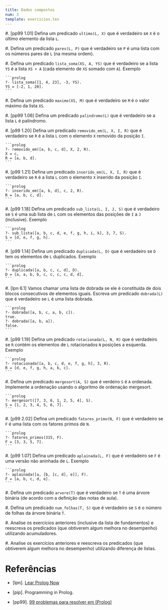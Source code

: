 ```yaml
---
title: Dados compostos
num: 3
template: exercicios.tex
---
```


#.  [pp99 1.01] Defina um predicado `ultimo(L, X)` que é verdadeiro se `X`
    é o último elemento da lista `L`.

#.  Defina um predicado `pares(L, P)` que é verdadeiro se `P` é uma lista com
    os números pares de `L` (na mesma ordem).

#.  Defina um predicado `lista_soma(XS, A, YS)` que é verdadeiro se a lista
    `YS` é a lista `XS + A` (cada elemento de `XS` somado com `A`). Exemplo

    ```prolog
    ?- lista_soma([1, 4, 23], -3, YS).
    YS = [-2, 1, 20].
    ```

#.  Defina um predicado `maximo(XS, M)` que é verdadeiro se `M` é o valor
    máximo da lista `XS`.

#.  [pp99 1.06] Defina um predicado `palindromo(L)` que é verdadeiro se a lista
    `L` é palíndromo.

#.  [p99 1.20] Defina um predicado `removido_em(L, X, I, R)` que é verdadeiro
    se `R` é a lista `L` com o elemento `X` removido da posição `I`.

    ```prolog
    ?- removido_em([a, b, c, d], X, 2, R).
    X = c,
    R = [a, b, d].
    ```

#.  [p99 1.21] Defina um predicado `inserido_em(L, X, I, R)` que é verdadeiro
    se `R` é a lista `L` com o elemento `X` inserido da posição `I`.

    ```prolog
    ?- inserido_em([a, b, d], c, 2, R).
    R = [a, b, c, d].
    ```

#.  [p99 1.18] Defina um predicado `sub_lista(L, I, J, S)` que é verdadeiro se
    `S` é uma sub lista de `L` com os elementos das posições de `I` a `J`
    (inclusive). Exemplo

    ```prolog
    ?- sub_lista([a, b, c, d, e, f, g, h, i, k], 3, 7, S).
    S = [d, e, f, g, h].
    ```

#.  [p99 1.14] Defina um predicado `duplicada(L, D)` que é verdadeiro se `D`
    tem os elementos de `L` duplicados. Exemplo

    ```prolog
    ?- duplicada([a, b, c, c, d], D).
    D = [a, a, b, b, c, c, c, c, d, d].
    ```

#.  [lpn 6.1] Vamos chamar uma lista de dobrada se ele é constituída de dois
    blocos consecutivos de elementos iguais. Escreva um predicado `dobrada(L)`
    que é verdadeiro se `L` é uma lista dobrada.

    ```prolog
    ?- dobrada([a, b, c, a, b, c]).
    true.
    ?- dobrada([a, b, a]).
    false.
    ```

#.  [p99 1.19] Defina um predicado `rotacionada(L, N, R)` que é verdadeiro se
    `R` contém os elementos de `L` rotacionados `N` posições a esquerda. Exemplo

    ```prolog
    ?- rotacionada([a, b, c, d, e, f, g, h], 3, R).
    R = [d, e, f, g, h, a, b, c].
    ```

#.  Defina um predicado `mergesort(A, S)` que é verdeiro `S` é `A` ordenada.
    Implemente a ordenação usando o algoritmo de ordenação mergesort.

    ```prolog
    ?- mergesort([7, 3, 6, 1, 2, 5, 4], S).
    S = [1, 2, 3, 4, 5, 6, 7].
    ```

#.  [p99 2.02] Defina um predicado `fatores_primo(N, F)` que é verdadeiro se `F`
    é uma lista com os fatores primos de `N`.

    ```prolog
    ?- fatores_primos(315, F).
    F = [3, 3, 5, 7].
    ```

#.  [p99 1.07] Defina um predicado `aplainada(L, F)` que é verdadeiro se `F`
    é uma versão não aninhada de `L`. Exemplo

    ```prolog
    ?- aplainada([a, [b, [c, d], e]], F).
    F = [a, b, c, d, e].
    ```

#.  Defina um predicado `arvore(T)` que é verdadeiro se `T` é uma árvore
    binária (de acordo com a definição das notas de aula).

#.  Defina um predicado `num_folhas(T, S)` que é verdadeiro se `S` é o número
    de folhas da árvore binária `T`.

#.  Analise os exercícios anteriores (inclusive da lista de fundamentos)
    e reescreva os predicados (que obtiverem algum melhora no desempenho)
    utilizando acumuladores.

#.  Analise os exercícios anteriores e reescreva os predicados (que obtiverem
    algum melhora no desempenho) utilizando diferença de listas.


# Referências

-   [lpn]. [Lear Prolog Now](http://www.learnprolognow.org/lpnpage.php?pagetype=html&pageid=lpn-html)

-   [pip]. Programming in Prolog.

-   [pp99]. [99 problemas para resolver em (Prolog)](https://sites.google.com/site/prologsite/prolog-problems)

<!-- vim: set spell spelllang=pt_br: !-->
